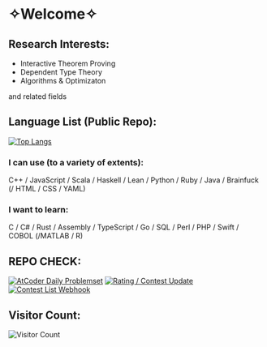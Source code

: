 # ✧Welcome✧
<!--
## [GitHub Pages](https://apiros3.github.io)
-->
<!--
List of links to my things
* [Portfolio (jp):](https://apiros3.github.io/portfolio/info-jp.html)
* [Generic Blog / Diary:](https://apiros3.github.io/blog/index.html)
* [CP Blog:](https://apiros3.github.io/cp-blog/index.html)    
-->

## Research Interests:
* Interactive Theorem Proving
* Dependent Type Theory
* Algorithms & Optimizaton
<!-- * Machine Learning <br /> -->
and related fields

## Language List (Public Repo):
[![Top Langs](https://github-readme-stats.vercel.app/api/top-langs/?username=apiros3&langs_count=16&layout=compact&theme=radical)](https://github.com/anuraghazra/github-readme-stats) <br />
### I can use (to a variety of extents):
C++ / JavaScript / Scala / Haskell / Lean / Python / Ruby / Java / Brainfuck (/ HTML / CSS / YAML)
### I want to learn:
C / C# / Rust / Assembly / TypeScript / Go / SQL / Perl / PHP / Swift / COBOL (/MATLAB / R) 

## REPO CHECK:
[![AtCoder Daily Problemset](https://github.com/Apiros3/random-question-bot/actions/workflows/main.yml/badge.svg)](https://github.com/Apiros3/random-question-bot/actions/workflows/main.yml)
[![Rating / Contest Update](https://github.com/Apiros3/Apiros3.github.io/actions/workflows/rating_update.yml/badge.svg)](https://github.com/Apiros3/Apiros3.github.io/actions/workflows/rating_update.yml)
[![Contest List Webhook](https://github.com/Apiros3/upcoming-contest-bot/actions/workflows/main.yml/badge.svg)](https://github.com/Apiros3/upcoming-contest-bot/actions/workflows/main.yml)

## Visitor Count: 
![Visitor Count](https://profile-counter.glitch.me/Apiros3/count.svg)


<!---
Apiros3/Apiros3 is a ✨ special ✨ repository because its `README.md` (this file) appears on your GitHub profile.
You can click the Preview link to take a look at your changes.
--->
